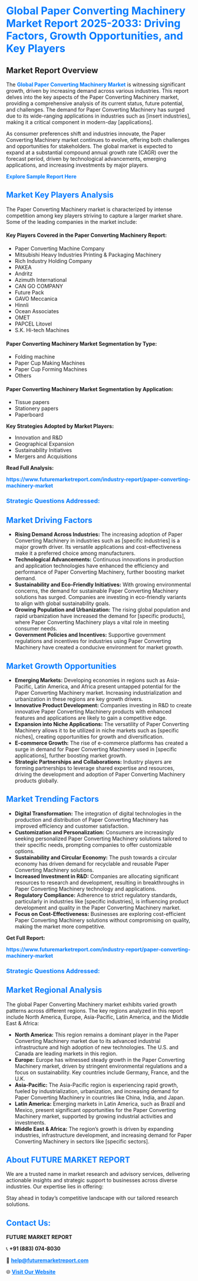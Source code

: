 <h1 style="color: #007BFF;">Global Paper Converting Machinery Market Report 2025-2033: Driving Factors, Growth Opportunities, and Key Players</h1>

<section id="overview">
<h2>Market Report Overview</h2>
<p>The <a href="https://www.futuremarketreport.com/industry-report/paper-converting-machinery-market" style="color: #007BFF; text-decoration: none;"><strong>Global Paper Converting Machinery Market</strong></a> is witnessing significant growth, driven by increasing demand across various industries. This report delves into the key aspects of the Paper Converting Machinery market, providing a comprehensive analysis of its current status, future potential, and challenges. The demand for Paper Converting Machinery has surged due to its wide-ranging applications in industries such as [insert industries], making it a critical component in modern-day [applications].</p>
<p>As consumer preferences shift and industries innovate, the Paper Converting Machinery market continues to evolve, offering both challenges and opportunities for stakeholders. The global market is expected to expand at a substantial compound annual growth rate (CAGR) over the forecast period, driven by technological advancements, emerging applications, and increasing investments by major players.</p>
</section>

<section id="overview">
<p><a href="https://www.futuremarketreport.com/request-sample/reportId=54077" style="color: #007BFF; text-decoration: none;"><strong>Explore Sample Report Here</strong></a></p>
</section>

<section id="key-players">
<h2 style="color: #007BFF;">Market Key Players Analysis</h2>
<p>The Paper Converting Machinery market is characterized by intense competition among key players striving to capture a larger market share. Some of the leading companies in the market include:</p>
<h4>Key Players Covered in the Paper Converting Machinery Report:</h4>
<ul><li>Paper Converting Machine Company</li><li>Mitsubishi Heavy Industries Printing &amp; Packaging Machinery</li><li>Rich Industry Holding Company</li><li>PAKEA</li><li>Andritz</li><li>Azimuth International</li><li>CAN GO COMPANY</li><li>Future Pack</li><li>GAVO Meccanica</li><li>Hinnli</li><li>Ocean Associates</li><li>OMET</li><li>PAPCEL Litovel</li><li>S.K. Hi-tech Machines</li></ul>
<h4>Paper Converting Machinery Market Segmentation by Type:</h4>
<ul><li>Folding machine</li><li>Paper Cup Making Machines</li><li>Paper Cup Forming Machines</li><li>Others</li></ul>

<h4>Paper Converting Machinery Market Segmentation by Application:</h4>
<ul><li>Tissue papers</li><li>Stationery papers</li><li>Paperboard</li></ul>
<p><strong>Key Strategies Adopted by Market Players:</strong></p>
<ul>
<li>Innovation and R&D</li>
<li>Geographical Expansion</li>
<li>Sustainability Initiatives</li>
<li>Mergers and Acquisitions</li>
</ul>
</section>

<section>
<p><strong>Read Full Analysis: </strong></p><a href="https://www.futuremarketreport.com/industry-report/paper-converting-machinery-market" style="color: #007BFF; text-decoration: none;"><strong>https://www.futuremarketreport.com/industry-report/paper-converting-machinery-market</strong></a>
<h3 style="color: #007BFF;">Strategic Questions Addressed:</h3>
</section>

<section id="driving-factors">
<h2 style="color: #007BFF;">Market Driving Factors</h2>
<ul>
<li><strong>Rising Demand Across Industries:</strong> The increasing adoption of Paper Converting Machinery in industries such as [specific industries] is a major growth driver. Its versatile applications and cost-effectiveness make it a preferred choice among manufacturers.</li>
<li><strong>Technological Advancements:</strong> Continuous innovations in production and application technologies have enhanced the efficiency and performance of Paper Converting Machinery, further boosting market demand.</li>
<li><strong>Sustainability and Eco-Friendly Initiatives:</strong> With growing environmental concerns, the demand for sustainable Paper Converting Machinery solutions has surged. Companies are investing in eco-friendly variants to align with global sustainability goals.</li>
<li><strong>Growing Population and Urbanization:</strong> The rising global population and rapid urbanization have increased the demand for [specific products], where Paper Converting Machinery plays a vital role in meeting consumer needs.</li>
<li><strong>Government Policies and Incentives:</strong> Supportive government regulations and incentives for industries using Paper Converting Machinery have created a conducive environment for market growth.</li>
</ul>
</section>

<section id="growth-opportunities">
<h2 style="color: #007BFF;">Market Growth Opportunities</h2>
<ul>
<li><strong>Emerging Markets:</strong> Developing economies in regions such as Asia-Pacific, Latin America, and Africa present untapped potential for the Paper Converting Machinery market. Increasing industrialization and urbanization in these regions are key growth drivers.</li>
<li><strong>Innovative Product Development:</strong> Companies investing in R&D to create innovative Paper Converting Machinery products with enhanced features and applications are likely to gain a competitive edge.</li>
<li><strong>Expansion into Niche Applications:</strong> The versatility of Paper Converting Machinery allows it to be utilized in niche markets such as [specific niches], creating opportunities for growth and diversification.</li>
<li><strong>E-commerce Growth:</strong> The rise of e-commerce platforms has created a surge in demand for Paper Converting Machinery used in [specific applications], further boosting market growth.</li>
<li><strong>Strategic Partnerships and Collaborations:</strong> Industry players are forming partnerships to leverage shared expertise and resources, driving the development and adoption of Paper Converting Machinery products globally.</li>
</ul>
</section>

<section id="trending-factors">
<h2 style="color: #007BFF;">Market Trending Factors</h2>
<ul>
<li><strong>Digital Transformation:</strong> The integration of digital technologies in the production and distribution of Paper Converting Machinery has improved efficiency and customer satisfaction.</li>
<li><strong>Customization and Personalization:</strong> Consumers are increasingly seeking personalized Paper Converting Machinery solutions tailored to their specific needs, prompting companies to offer customizable options.</li>
<li><strong>Sustainability and Circular Economy:</strong> The push towards a circular economy has driven demand for recyclable and reusable Paper Converting Machinery solutions.</li>
<li><strong>Increased Investment in R&D:</strong> Companies are allocating significant resources to research and development, resulting in breakthroughs in Paper Converting Machinery technology and applications.</li>
<li><strong>Regulatory Compliance:</strong> Adherence to strict regulatory standards, particularly in industries like [specific industries], is influencing product development and quality in the Paper Converting Machinery market.</li>
<li><strong>Focus on Cost-Effectiveness:</strong> Businesses are exploring cost-efficient Paper Converting Machinery solutions without compromising on quality, making the market more competitive.</li>
</ul>
</section>

<section>
<p><strong>Get Full Report: </strong></p><a href="https://www.futuremarketreport.com/industry-report/paper-converting-machinery-market" style="color: #007BFF; text-decoration: none;"><strong>https://www.futuremarketreport.com/industry-report/paper-converting-machinery-market</strong></a>
<h3 style="color: #007BFF;">Strategic Questions Addressed:</h3>
</section>


<section id="regional-analysis">
<h2 style="color: #007BFF;">Market Regional Analysis</h2>
<p>The global Paper Converting Machinery market exhibits varied growth patterns across different regions. The key regions analyzed in this report include North America, Europe, Asia-Pacific, Latin America, and the Middle East & Africa:</p>
<ul>
<li><strong>North America:</strong> This region remains a dominant player in the Paper Converting Machinery market due to its advanced industrial infrastructure and high adoption of new technologies. The U.S. and Canada are leading markets in this region.</li>
<li><strong>Europe:</strong> Europe has witnessed steady growth in the Paper Converting Machinery market, driven by stringent environmental regulations and a focus on sustainability. Key countries include Germany, France, and the U.K.</li>
<li><strong>Asia-Pacific:</strong> The Asia-Pacific region is experiencing rapid growth, fueled by industrialization, urbanization, and increasing demand for Paper Converting Machinery in countries like China, India, and Japan.</li>
<li><strong>Latin America:</strong> Emerging markets in Latin America, such as Brazil and Mexico, present significant opportunities for the Paper Converting Machinery market, supported by growing industrial activities and investments.</li>
<li><strong>Middle East & Africa:</strong> The region’s growth is driven by expanding industries, infrastructure development, and increasing demand for Paper Converting Machinery in sectors like [specific sectors].</li>
</ul>
</section>

<footer>
<h2 style="color: #007BFF;">About FUTURE MARKET REPORT</h2>
<p>We are a trusted name in market research and advisory services, delivering actionable insights and strategic support to businesses across diverse industries. Our expertise lies in offering:</p>

<p>Stay ahead in today’s competitive landscape with our tailored research solutions.</p>

<h2 style="color: #007BFF;">Contact Us:</h2>
<p><strong>FUTURE MARKET REPORT</strong></p>
<p>📞 <strong>+91 (883) 074-8030</strong></p>
<p>📧 <strong><a href="mailto:help@futuremarketreport.com" style="color: #007BFF;">help@futuremarketreport.com</a></strong></p>
<p>🌐 <strong><a href="https://www.futuremarketreport.com/" style="color: #007BFF;">Visit Our Website</a></strong></p>
</footer>